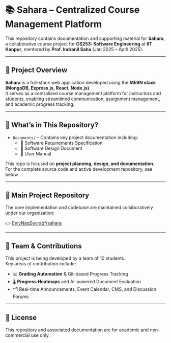 # 📚 Sahara – Centralized Course Management Platform

This repository contains documentation and supporting material for **Sahara**, a collaborative course project for **CS253: Software Engineering** at **IIT Kanpur**, mentored by **Prof. Indranil Saha** (Jan 2025 – April 2025).

---

## 🧠 Project Overview

**Sahara** is a full-stack web application developed using the **MERN stack (MongoDB, Express.js, React, Node.js)**.  
It serves as a centralized course management platform for instructors and students, enabling streamlined communication, assignment management, and academic progress tracking.

---

## 📁 What’s in This Repository?

- `Documents/` – Contains key project documentation including:
  - 📄 Software Requirements Specification
  - 📄 Software Design Document
  - 📄 User Manual

This repo is focused on **project planning, design, and documentation**.  
For the complete source code and active development repository, see below.

---

## 🔗 Main Project Repository

The core implementation and codebase are maintained collaboratively under our organization:

👉 [EnivNaqSevraqf/sahara](https://github.com/EnivNaqSevraqf/sahara)

---

## 👥 Team & Contributions

This project is being developed by a team of 10 students.  
Key areas of contribution include:

- 📊 **Grading Automation** & Git-based Progress Tracking  
- 🌡️ **Progress Heatmaps** and AI-powered Document Evaluation  
- 🗂️ Real-time Announcements, Event Calendar, CMS, and Discussion Forums  

---

## 📝 License

This repository and associated documentation are for academic and non-commercial use only.
